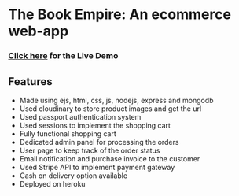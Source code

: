 # The Book Empire: An ecommerce web-app
### [Click here](https://webbookstoreapp.herokuapp.com) for the Live Demo

## Features

- Made using ejs, html, css, js, nodejs, express and mongodb
- Used cloudinary to store product images and get the url
- Used passport authentication system
- Used sessions to implement the shopping cart
- Fully functional shopping cart
- Dedicated admin panel for processing the orders
- User page to keep track of the order status
- Email notification and purchase invoice to the customer
- Used Stripe API to implement payment gateway
- Cash on delivery option available
- Deployed on heroku
